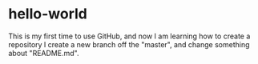 # hello-world
This is my first time to use GitHub, and now I am learning how to create a repository 
I create a new branch off the "master", and change something about "README.md".
